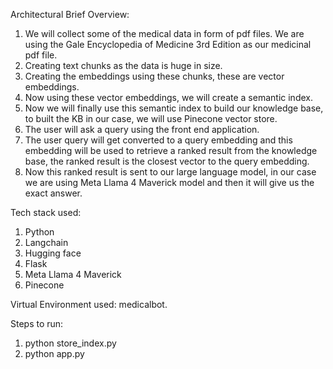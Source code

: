 Architectural Brief Overview:
1. We will collect some of the medical data in form of pdf files. We are using the Gale Encyclopedia of Medicine 3rd Edition as our medicinal pdf file.
2. Creating text chunks as the data is huge in size.
3. Creating the embeddings using these chunks, these are vector embeddings.
4. Now using these vector embeddings, we will create a semantic index. 
5. Now we will finally use this semantic index to build our knowledge base, to built the KB in our case, we will use Pinecone vector store.
6. The user will ask a query using the front end application. 
7. The user query will get converted to a query embedding and this embedding will be used to retrieve a ranked result from the knowledge base, the ranked result is the closest vector to the query embedding.
8. Now this ranked result is sent to our large language model, in our case we are using Meta Llama 4 Maverick model and then it will give us the exact answer. 

Tech stack used:
1. Python
2. Langchain
3. Hugging face
4. Flask 
5. Meta Llama 4 Maverick
6. Pinecone

Virtual Environment used: medicalbot.

Steps to run:

1. python store_index.py
2. python app.py